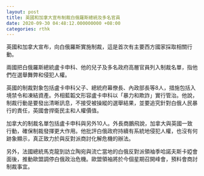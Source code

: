 ```yaml
---
layout: post
title: 英國和加拿大宣布制裁白俄羅斯總統及多名官員
date: 2020-09-30 04:48:12.000000000 +08:00
categories: rthk
---
```


英國和加拿大宣布，向白俄羅斯實施制裁，這是首次有主要西方國家採取相關行動。

兩國把白俄羅斯總統盧卡申科、他的兒子及多名政府高層官員列入制裁名單，指他們在選舉舞弊和侵犯人權。

英國的制裁對象包括盧卡申科父子、總統府幕僚長、內政部長等8人，措施包括入境禁令和凍結資產。外相藍韜文形容盧卡申科以「暴力和欺詐」實行管治。他說，制裁行動是要發出清晰訊息，不接受被操縱的選舉結果，並要追究針對白俄人民暴行的責任，英國會捍衛民主和人權價值。

加拿大的制裁名單包括盧卡申科與另外10人。外長商鵬飛說，加拿大與英國一致行動，確保制裁發揮更大作用。他批評白俄政府持續有系統地侵犯人權，也沒有何跡象顯示，真正致力於與反對派商討化解危機的辦法。

另外，法國總統馬克龍到訪立陶宛與流亡當地的白俄反對派領袖季哈諾夫斯卡婭會面後，推動歐盟調停白俄政治危機。歐盟領袖將於今個星期召開峰會，預料會商討制裁事宜。
